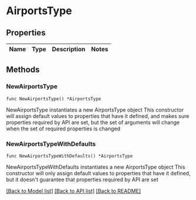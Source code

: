# AirportsType

## Properties

Name | Type | Description | Notes
------------ | ------------- | ------------- | -------------

## Methods

### NewAirportsType

`func NewAirportsType() *AirportsType`

NewAirportsType instantiates a new AirportsType object
This constructor will assign default values to properties that have it defined,
and makes sure properties required by API are set, but the set of arguments
will change when the set of required properties is changed

### NewAirportsTypeWithDefaults

`func NewAirportsTypeWithDefaults() *AirportsType`

NewAirportsTypeWithDefaults instantiates a new AirportsType object
This constructor will only assign default values to properties that have it defined,
but it doesn't guarantee that properties required by API are set


[[Back to Model list]](../README.md#documentation-for-models) [[Back to API list]](../README.md#documentation-for-api-endpoints) [[Back to README]](../README.md)



